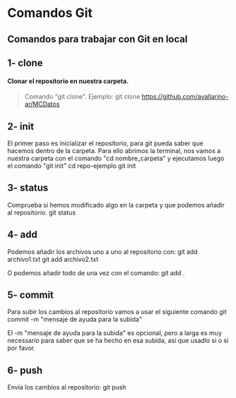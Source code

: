 # Comandos Git
## Comandos para trabajar con Git en local

## 1- clone 
#### Clonar el repositorio en nuestra carpeta. 
> Comando "git clone".
> Ejemplo:
> git clone https://github.com/avallarino-ar/MCDatos

## 2- init
El primer paso es inicializar el repositorio, para git pueda saber que hacemos dentro de la carpeta. Para ello abrimos la terminal, nos vamos a nuestra carpeta con el comando "cd nombre_carpeta" y ejecutamos luego el comando "git init"
  cd repo-ejemplo
  git init  

## 3- status
Comprueba si hemos modificado algo en la carpeta y que podemos añadir al repositorio. 
  git status

## 4- add
Podemos añadir los archivos uno a uno al repositorio con:
  git add archivo1.txt
  git add archivo2.txt

O podemos añadir todo de una vez con el comando:
  git add .

## 5- commit
Para subir los cambios al repositorio vamos a usar el siguiente comando
  git commit -m "mensaje de ayuda para la subida"

El -m "mensaje de ayuda para la subida" es opcional, pero a larga es muy necessario para saber que se ha hecho en esa subida, así que usadlo si o si por favor.

## 6- push
Envía los cambios al repositorio:
	git push <url del repositorio>
